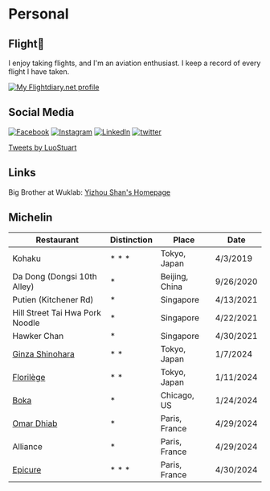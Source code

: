 # Personal

## Flight🛫

I enjoy taking flights, and I'm an aviation enthusiast. I keep a record of every flight I have taken.

<a href="https://my.flightradar24.com/xuhaoluo">
  <img src="https://banners-my.flightradar24.com/xuhaoluo.png" alt="My Flightdiary.net profile" />
</a>

## Social Media

[![Facebook](./icon/facebook.svg ":size=30")](https://www.facebook.com/profile.php?id=100017858018282)
[![Instagram](./icon/instagram.svg ":size=30")](https://www.instagram.com/stuartluo/)
[![LinkedIn](./icon/linkedin.svg ":size=30")](https://www.linkedin.com/in/xuhao-luo-611056162)
[![twitter](./icon/twitter.svg ":size=30")](https://twitter.com/LuoStuart)

<a class="twitter-timeline" data-width="350" data-height="500" href="https://twitter.com/LuoStuart?ref_src=twsrc%5Etfw">Tweets by LuoStuart</a>

## Links

Big Brother at Wuklab: [Yizhou Shan's Homepage](http://lastweek.io)

## Michelin

| Restaurant                      | Distinction | Place          | Date      |
| ------------------------------- | ----------- | -------------- | --------- |
| Kohaku                          | * * *       | Tokyo, Japan   | 4/3/2019  |
| Da Dong (Dongsi 10th Alley)     | *           | Beijing, China | 9/26/2020 |
| Putien (Kitchener Rd)           | *           | Singapore      | 4/13/2021 |
| Hill Street Tai Hwa Pork Noodle | *           | Singapore      | 4/22/2021 |
| Hawker Chan                     | *           | Singapore      | 4/30/2021 |
| [Ginza Shinohara](http://xhslink.com/9XKlhA)                 | * *         | Tokyo, Japan   | 1/7/2024  |
| [Florilège](http://xhslink.com/IVnlhA)                       | * *         | Tokyo, Japan   | 1/11/2024 |
| [Boka](http://xhslink.com/hlRlhA)                            | *           | Chicago, US    | 1/24/2024 |
| [Omar Dhiab](http://xhslink.com/gedAsJ)	| * | Paris, France | 4/29/2024 |
| Alliance	| * | Paris, France | 4/29/2024 |
| [Epicure](http://xhslink.com/AX8zsJ) | * * * | Paris, France | 4/30/2024 |

